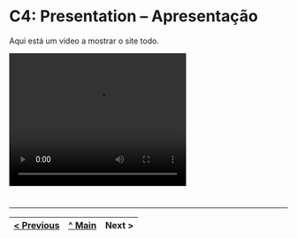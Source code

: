 # C4: Presentation – Apresentação


Aqui está um video a mostrar o site todo.


 <video width="320" height="240" controls>
  <source src="https://github.com/tiwm23tig01/tiwm23tig01/ProjTecInt/doc/img/video.mp4" type="video/mp4">
  Seu navegador não suporta o elemento de vídeo.
</video>



#

---  
[< Previous](c3.md) | [^ Main](https://github.com/tiwm23tig01) | Next >
:--- | :---: | ---: 
